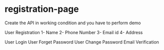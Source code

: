 # registration-page

Create the API in working condition and you have to perform demo

User Registration 
1- Name
2- Phone Number
3- Email id
4- Address

User Login
User Forget Password
User Change Password
Email Verification